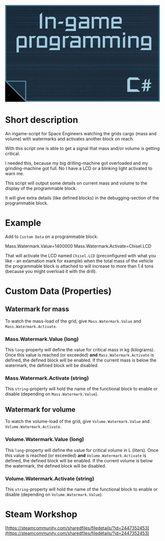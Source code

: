 ![Thumbnail](thumb.png)

# Short description
An ingame-script for Space Engineers watching the grids cargo (mass and volume) with watermarks and activates another block on reach.

With this script one is able to get a signal that mass and/or volume is getting critical.

I needed this, because my big drilling-machine got overloaded and my grinding-machine got full. No I have a LCD or a blinking light activated to warn me.

This script will output some details on current mass and volume to the display of the programmable block.

It will give extra details (like defined blocks) in the debugging-section of the programmable block.

# Example

Add to `Custom Data` on a programmable block:

  Mass.Watermark.Value=1400000
  Mass.Watermark.Activate=Chisel.LCD

That will activate the LCD named `Chisel.LCD` (preconfigured with what you like - an exlamation mark for example) when the total mass of the vehicle the programmable block is attached to will increase to more than 1.4 tons (because you might overload it with the drill).

# Custom Data (Properties)

## Watermark for mass
To watch the mass-load of the grid, give `Mass.Watermark.Value` and `Mass.Watermark.Activate`.

### Mass.Watermark.Value (long)

This `long`-property will define the value for critical mass in kg (kilograms). Once this value is reached (or exceeded) **and** `Mass.Watermark.Activate` is defined, the defined block will be enabled. If the current mass is below the watermark, the defined block will be disabled.

### Mass.Watermark.Activate (string)

This `string`-property will hold the name of the functional block to enable or disable (depending on `Mass.Watermark.Value`).

## Watermark for volume
To watch the volume-load of the grid, give `Volume.Watermark.Value` and `Volume.Watermark.Activate`.

### Volume.Watermark.Value (long)

This `long`-property will define the value for critical volume in L (liters). Once this value is reached (or exceeded) **and** `Volume.Watermark.Activate` is defined, the defined block will be enabled. If the current volume is below the watermark, the defined block will be disabled.

### Volume.Watermark.Activate (string)

This `string`-property will hold the name of the functional block to enable or disable (depending on `Volume.Watermark.Value`).

# Steam Workshop
[https://steamcommunity.com/sharedfiles/filedetails/?id=2447352453](https://steamcommunity.com/sharedfiles/filedetails/?id=2447352453)
